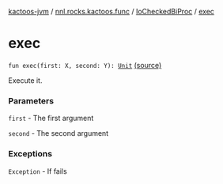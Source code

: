 [kactoos-jvm](../../index.md) / [nnl.rocks.kactoos.func](../index.md) / [IoCheckedBiProc](index.md) / [exec](.)

# exec

`fun exec(first: X, second: Y): `[`Unit`](https://kotlinlang.org/api/latest/jvm/stdlib/kotlin/-unit/index.html) [(source)](https://github.com/neonailol/kactoos/blob/master/kactoos-jvm/src/main/kotlin/nnl/rocks/kactoos/func/IoCheckedBiProc.kt#L21)

Execute it.

### Parameters

`first` - The first argument

`second` - The second argument

### Exceptions

`Exception` - If fails